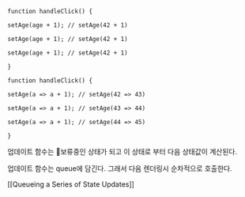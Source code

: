 ```Js
function handleClick() {  

setAge(age + 1); // setAge(42 + 1)  

setAge(age + 1); // setAge(42 + 1)  

setAge(age + 1); // setAge(42 + 1)  

}

function handleClick() {  

setAge(a => a + 1); // setAge(42 => 43)  

setAge(a => a + 1); // setAge(43 => 44)  

setAge(a => a + 1); // setAge(44 => 45)  

}
```


업데이트 함수는 보류중인 상태가 되고 이 상태로 부터 다음 상태값이 계산된다. 

업데이트 함수는 queue에 담긴다. 그래서 다음 렌더링시 순차적으로 호출한다. 

[[Queueing a Series of State Updates]]
